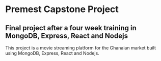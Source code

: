 # Premest Capstone Project

## Final project after a four week training in MongoDB, Express, React and Nodejs

This project is a movie streaming platform for the Ghanaian market built using MongoDB, Express, React and Nodejs.

